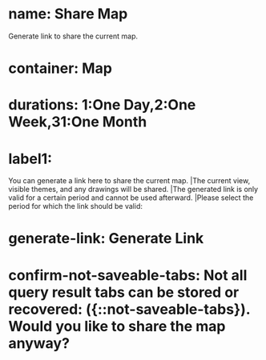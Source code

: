 ﻿# name: Share Map

Generate link to share the current map.

# container: Map

# durations: 1:One Day,2:One Week,31:One Month

# label1:

You can generate a link here to share the current map.
|The current view, visible themes, and any drawings will be shared.
|The generated link is only valid for a certain period and cannot be used afterward.
|Please select the period for which the link should be valid:

# generate-link: Generate Link

# confirm-not-saveable-tabs: Not all query result tabs can be stored or recovered: ({::not-saveable-tabs}). Would you like to share the map anyway?